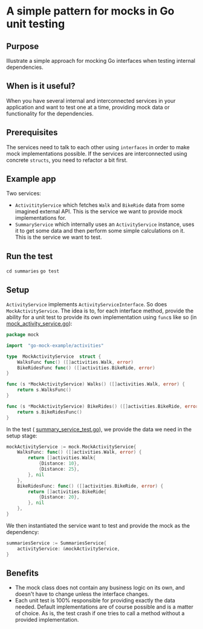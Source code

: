 # A simple pattern for mocks in Go unit testing

## Purpose
Illustrate a simple approach for mocking Go interfaces when testing internal dependencies.

## When is it useful?
When you have several internal and interconnected services in your application and want to test one at a time, providing mock data or functionality for the dependencies.

## Prerequisites
The services need to talk to each other using `interfaces` in order to make mock implementations possible. If the services are interconnected using concrete `structs`, you need to refactor a bit first.

## Example app

Two services:
- `ActivitityService` which fetches `Walk` and `BikeRide` data from some imagined external API. This is the service we want to provide mock implementations for.
- `SummaryService` which internally uses an `ActivityService` instance, uses it to get some data and then perform some simple calculations on it. This is the service we want to test.

## Run the test
`cd summaries`
`go test`


## Setup

`ActivityService` implements `ActivityServiceInterface`. So does `MockActivityService`. The idea is to, for each interface method, provide the ability for a unit test to provide its own implementation using `func`s like so (in [mock_activity_service.go](mock/mock_activity_service.go)):

```go
package mock

import  "go-mock-example/activities"

type  MockActivityService  struct {
    WalksFunc func() ([]activities.Walk, error)
    BikeRidesFunc func() ([]activities.BikeRide, error)
}

func (s *MockActivityService) Walks() ([]activities.Walk, error) {
    return s.WalksFunc()
}

func (s *MockActivityService) BikeRides() ([]activities.BikeRide, error) {
    return s.BikeRidesFunc()
}
```
In the test ( [summary_service_test.go](summaries/summary_service_test.go)), we provide the data we need in the setup stage:

```go
mockActivityService := mock.MockActivityService{
	WalksFunc: func() ([]activities.Walk, error) {
		return []activities.Walk{
			{Distance: 10},
			{Distance: 25},
		}, nil
	},
	BikeRidesFunc: func() ([]activities.BikeRide, error) {
		return []activities.BikeRide{
			{Distance: 20},
		}, nil
	},
}
```
We then instantiated the service want to test and provide the mock as the dependency:
```go
summariesService := SummariesService{
	activityService: &mockActivityService,
}
```

## Benefits
- The mock class does not contain any business logic on its own, and doesn't have to change unless the interface changes.
-  Each unit test is 100% responsible for providing exactly the data needed. Default implementations are of course possible and is a matter of choice. As is, the test crash if one tries to call a method without a provided implementation.
